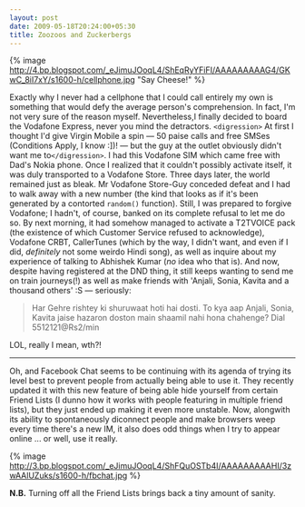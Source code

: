 ```yaml
---
layout: post
date: 2009-05-18T20:24:00+05:30
title: Zoozoos and Zuckerbergs
---
```


{% image http://4.bp.blogspot.com/_eJimuJOoqL4/ShEqRyYFiFI/AAAAAAAAAG4/GKwC_8iI7xY/s1600-h/cellphone.jpg "Say Cheese!" %}

Exactly why I never had a cellphone that I could call entirely my own is something that would defy the average person's comprehension. In fact, I'm not very sure of the reason myself. Nevertheless,I finally decided to board the Vodafone Express, never you mind the detractors. `<digression>` At first I thought I'd give Virgin Mobile a spin — 50 paise calls and free SMSes (Conditions Apply, I know :])! — but the guy at the outlet obviously didn't want me to`</digression>`. I had this Vodafone SIM which came free with Dad's Nokia phone. Once I realized that it couldn't possibly activate itself, it was duly transported to a Vodafone Store. Three days later, the world remained just as bleak. Mr Vodafone Store-Guy conceded defeat and I had to walk away with a new number (the kind that looks as if it's been generated by a contorted `random()` function). Still, I was prepared to forgive Vodafone; I hadn't, of course, banked on its complete refusal to let me do so. By next morning, it had somehow managed to activate a T2TVOICE pack (the existence of which Customer Service refused to acknowledge), Vodafone CRBT, CallerTunes (which by the way, I didn't want, and even if I did, *definitely* not some weirdo Hindi song), as well as inquire about my experience of talking to Abhishek Kumar (*no* idea who that is). And now, despite having registered at the DND thing, it still keeps wanting to send me on train journeys(!) as well as make friends with 'Anjali, Sonia, Kavita and a thousand others' :S — seriously:

> Har Gehre rishtey ki shuruwaat hoti hai dosti. To kya aap Anjali, Sonia, Kavita jaise hazaron doston main shaamil nahi hona chahenge? Dial 5512121@Rs2/min

LOL, really I mean, wth?!

***

Oh, and Facebook Chat seems to be continuing with its agenda of trying its level best to prevent people from actually being able to use it. They recently updated it with this new feature of being able hide yourself from certain Friend Lists (I dunno how it works with people featuring in multiple friend lists), but they just ended up making it even more unstable. Now, alongwith its ability to spontaneously diconnect people and make browsers weep every time there's a new IM, it also does odd things when I try to appear online ... or well, use it really.

{% image http://3.bp.blogspot.com/_eJimuJOoqL4/ShFQuOSTb4I/AAAAAAAAAHI/3zwAAlUZuks/s1600-h/fbchat.jpg %}

**N.B.** Turning off all the Friend Lists brings back a tiny amount of sanity.